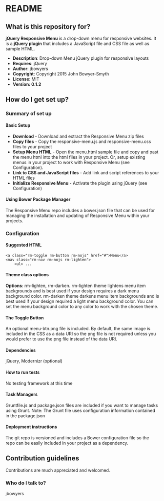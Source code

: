 # README #

## What is this repository for? ##

**jQuery Responsive Menu** is a drop-down menu for responsive websites. It is a **jQuery plugin** that includes a JavaScript file and CSS file as well as sample HTML.

* **Description**: Drop-down Menu jQuery plugin for responsive layouts
* **Requires**: jQuery
* **Author**: jbowyers
* **Copyright**: Copyright 2015 John Bowyer-Smyth
* **License**: MIT
* **Version: 0.1.2**

## How do I get set up? ##

### Summary of set up ###

#### Basic Setup ####

* **Download** - Download and extract the Responsive Menu zip files
* **Copy files** - Copy the responsive-menu.js and responsive-menu.css files to your project
* **Setup Menu HTML** - Open the menu.html sample file and copy and past the menu html into the html files in your project. Or, setup existing menus in your project to work with Responsive Menu (see Configuration).
* **Link to CSS and JavaScript files** - Add link and script references to your HTML files
* **Initialize Responsive Menu** - Activate the plugin using jQuery (see Configuration)

#### Using Bower Package Manager ####

The Responsive Menu repo includes a bower.json file that can be used for managing the installation and updating of Responsive Menu within your projects.

### Configuration ###

#### Suggested HTML ####

	<a class="rm-toggle rm-button rm-nojs" href="#">Menu</a>
    <nav class="rm-nav rm-nojs rm-lighten">
        <ul> ...

#### Theme class options ####

**Options**: rm-lighten, rm-darken.
rm-lighten theme lightens menu item backgrounds and is best used if your design requires a dark menu background color.
rm-darken theme darkens menu item backgrounds and is best used if your design required a light menu background color.
You can set the menu background color to any color to work with the chosen theme.

#### The Toggle Button ####

An optional menu-btn.png file is included. By default, the same image is included in the CSS as a data URI
so the png file is not required unless you would prefer to use the png file instead of the data URI.

#### Dependencies ####
jQuery, Modernizr (optional)

#### How to run tests ####
No testing framework at this time

#### Task Managers ####
Gruntfile.js and package.json files are included if you want to manage tasks using Grunt.
Note: The Grunt file uses configuration information contained in the package.json

#### Deployment instructions ####
The git repo is versioned and includes a Bower configuration file so the repo can be easily included in your project as a dependency.

## Contribution guidelines ##

Contributions are much appreciated and welcomed.

### Who do I talk to? ###

jbowyers
